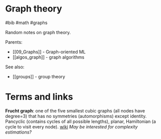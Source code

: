 # Graph theory

#bib #math #graphs

Random notes on graph theory.

Parents:
* [[09_Graphs]] - Graph-oriented ML
* [[algos_graph]] - graph algorithms

See also:
* [[groups]] - group theory

# Terms and links

**Frucht graph**: one of the five smallest cubic graphs (all nodes have degree=3) that has no symmetries (automorphisms) except identity. Pancyclic (contains cycles of all possible lengths), planar, Hamiltonian (a cycle to visit every node). [wiki](https://en.wikipedia.org/wiki/Frucht_graph) _May be interested for complexity estimations?_